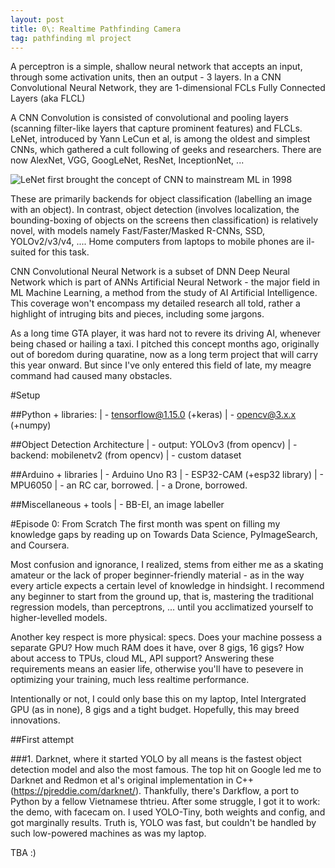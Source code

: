 ```yaml
---
layout: post
title: 0\: Realtime Pathfinding Camera
tag: pathfinding ml project
---
```


A perceptron is a simple, shallow neural network that accepts an input, through some activation units, then an output - 3 layers. In a CNN Convolutional Neural Network, they are 1-dimensional FCLs Fully Connected Layers (aka FLCL)

A CNN Convolution is consisted of convolutional and pooling layers (scanning filter-like layers that capture prominent features) and FLCLs. LeNet, introduced by Yann LeCun et al, is among the oldest and simplest CNNs, which gathered a cult following of geeks and researchers. There are now AlexNet, VGG, GoogLeNet, ResNet, InceptionNet, ...

![LeNet first brought the concept of CNN to mainstream ML in 1998](https://www.researchgate.net/profile/Yiren_Zhou/publication/312170477/figure/fig1/AS:448817725218816@1484017892071/Structure-of-LeNet-5.png)

These are primarily backends for object classification (labelling an image with an object). In contrast, object detection (involves localization, the bounding-boxing of objects on the screens then classification) is relatively novel, with models namely Fast/Faster/Masked R-CNNs, SSD, YOLOv2/v3/v4, .... Home computers from laptops to mobile phones are il-suited for this task.

CNN Convolutional Neural Network is a subset of DNN Deep Neural Network which is part of ANNs Artificial Neural Network - the major field in ML Machine Learning, a method from the study of AI Artificial Intelligence. This coverage won't encompass my detailed research all told, rather a highlight of intruging bits and pieces, including some jargons. 

As a long time GTA player, it was hard not to revere its driving AI, whenever being chased or hailing a taxi. I pitched this concept months ago, originally out of boredom during quaratine, now as a long term project that will carry this year onward. But since I've only entered this field of late, my meagre command had caused many obstacles. 

#Setup

##Python + libraries:
| - tensorflow@1.15.0 (+keras)
| - opencv@3.x.x (+numpy)

##Object Detection Architecture
| - output: YOLOv3 (from opencv)
| - backend: mobilenetv2 (from opencv)
| - custom dataset

##Arduino + libraries
| - Arduino Uno R3
| - ESP32-CAM (+esp32 library)
| - MPU6050
| - an RC car, borrowed.
| - a Drone, borrowed.

##Miscellaneous + tools
| - BB-EI, an image labeller

#Episode 0: From Scratch
The first month was spent on filling my knowledge gaps by reading up on Towards Data Science, PyImageSearch, and Coursera. 

Most confusion and ignorance, I realized, stems from either me as a skating amateur or the lack of proper beginner-friendly material - as in the way every article expects a certain level of knowledge in hindsight. I recommend any beginner to start from the ground up, that is, mastering the traditional regression models, than perceptrons, ... until you acclimatized yourself to higher-levelled models.

Another key respect is more physical: specs. Does your machine possess a separate GPU? How much RAM does it have, over 8 gigs, 16 gigs? How about access to TPUs, cloud ML, API support? Answering these requirements means an easier life, otherwise you'll have to pesevere in optimizing your training, much less realtime performance.

Intentionally or not, I could only base this on my laptop, Intel Intergrated GPU (as in none), 8 gigs and a tight budget. Hopefully, this may breed innovations. 

##First attempt

###1. Darknet, where it started
YOLO by all means is the fastest object detection model and also the most famous. The top hit on Google led me to Darknet and Redmon et al's original implementation in C++ (https://pjreddie.com/darknet/). Thankfully, there's Darkflow, a port to Python by a fellow Vietnamese thtrieu. After some struggle, I got it to work: the demo, with facecam on. I used YOLO-Tiny, both weights and config, and got marginally results. Truth is, YOLO was fast, but couldn't be handled by such low-powered machines as was my laptop. 

TBA :) 

